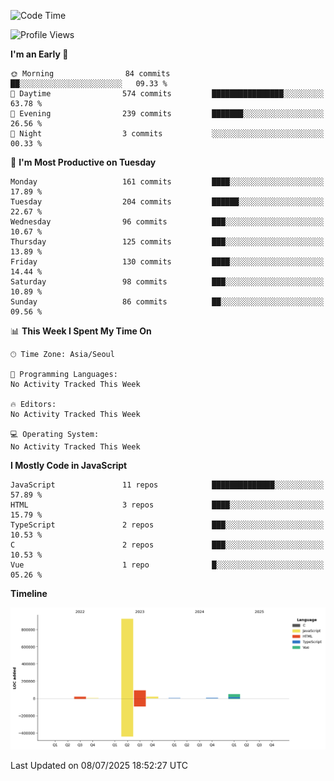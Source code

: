<!--START_SECTION:waka-->
![Code Time](http://img.shields.io/badge/Code%20Time-131%20hrs%204%20mins-blue)

![Profile Views](http://img.shields.io/badge/Profile%20Views-0-blue)

**I'm an Early 🐤** 

```text
🌞 Morning                84 commits          ██░░░░░░░░░░░░░░░░░░░░░░░   09.33 % 
🌆 Daytime                574 commits         ████████████████░░░░░░░░░   63.78 % 
🌃 Evening                239 commits         ███████░░░░░░░░░░░░░░░░░░   26.56 % 
🌙 Night                  3 commits           ░░░░░░░░░░░░░░░░░░░░░░░░░   00.33 % 
```
📅 **I'm Most Productive on Tuesday** 

```text
Monday                   161 commits         ████░░░░░░░░░░░░░░░░░░░░░   17.89 % 
Tuesday                  204 commits         ██████░░░░░░░░░░░░░░░░░░░   22.67 % 
Wednesday                96 commits          ███░░░░░░░░░░░░░░░░░░░░░░   10.67 % 
Thursday                 125 commits         ███░░░░░░░░░░░░░░░░░░░░░░   13.89 % 
Friday                   130 commits         ████░░░░░░░░░░░░░░░░░░░░░   14.44 % 
Saturday                 98 commits          ███░░░░░░░░░░░░░░░░░░░░░░   10.89 % 
Sunday                   86 commits          ██░░░░░░░░░░░░░░░░░░░░░░░   09.56 % 
```


📊 **This Week I Spent My Time On** 

```text
🕑︎ Time Zone: Asia/Seoul

💬 Programming Languages: 
No Activity Tracked This Week

🔥 Editors: 
No Activity Tracked This Week

💻 Operating System: 
No Activity Tracked This Week
```

**I Mostly Code in JavaScript** 

```text
JavaScript               11 repos            ██████████████░░░░░░░░░░░   57.89 % 
HTML                     3 repos             ████░░░░░░░░░░░░░░░░░░░░░   15.79 % 
TypeScript               2 repos             ███░░░░░░░░░░░░░░░░░░░░░░   10.53 % 
C                        2 repos             ███░░░░░░░░░░░░░░░░░░░░░░   10.53 % 
Vue                      1 repo              █░░░░░░░░░░░░░░░░░░░░░░░░   05.26 % 
```



**Timeline**

![Lines of Code chart](https://raw.githubusercontent.com/project-dy/project-dy/main/assets/bar_graph.png)


 Last Updated on 08/07/2025 18:52:27 UTC
<!--END_SECTION:waka-->
